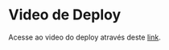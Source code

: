 # Video de Deploy

Acesse ao video do deploy através deste [link](https://drive.google.com/drive/folders/1UQawY_nLQsVDy_dmrnX3zAge5Kxym_gw?usp=sharing).
